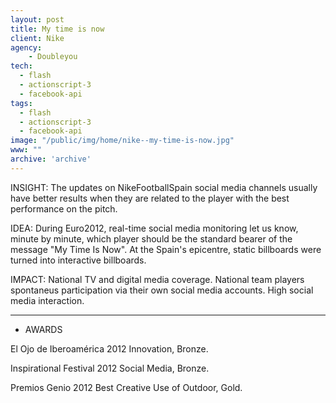 ```yaml
---
layout: post
title: My time is now
client: Nike
agency:
    - Doubleyou
tech:
  - flash
  - actionscript-3
  - facebook-api
tags:
  - flash
  - actionscript-3
  - facebook-api
image: "/public/img/home/nike--my-time-is-now.jpg"
www: ""
archive: 'archive'
---
```



INSIGHT:
The updates on NikeFootballSpain social media channels usually have better results when they are related to the player with the best performance on the pitch.

IDEA:
During Euro2012, real-time social media monitoring let us know, minute by minute, which player should be the standard bearer of the message "My Time Is Now".
At the Spain's epicentre, static billboards were turned into interactive billboards.

IMPACT:
National TV and digital media coverage.
National team players spontaneus participation via their own social media accounts.
High social media interaction.

_________________________________

- AWARDS

El Ojo de Iberoamérica 2012
Innovation, Bronze.

Inspirational Festival 2012
Social Media, Bronze.

Premios Genio 2012
Best Creative Use of Outdoor, Gold.
